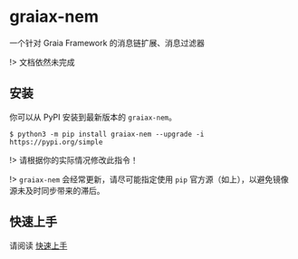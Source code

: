 # graiax-nem
一个针对 Graia Framework 的消息链扩展、消息过滤器

!> 文档依然未完成

## 安装
你可以从 PyPI 安装到最新版本的 `graiax-nem`。
``` shell
$ python3 -m pip install graiax-nem --upgrade -i https://pypi.org/simple
```
!> 请根据你的实际情况修改此指令！

!> `graiax-nem` 会经常更新，请尽可能指定使用 `pip` 官方源（如上），以避免镜像源未及时同步带来的滞后。

## 快速上手
请阅读 [快速上手](guides.md)